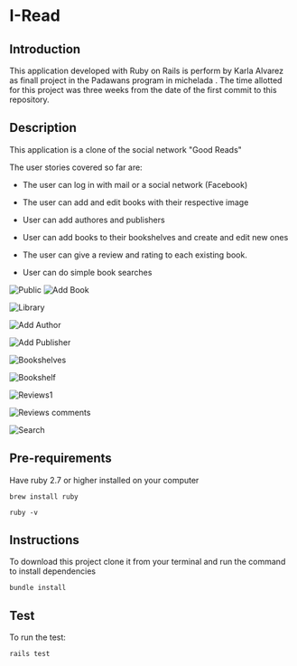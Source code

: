 # I-Read

## Introduction

This application developed with Ruby on Rails is perform by Karla Alvarez as finall project in the Padawans program in michelada . The time allotted for this project was three weeks from the date of the first commit to this repository.

## Description

This application is a clone of the social network "Good Reads"

The user stories covered so far are:

- The user can log in with mail or a social network (Facebook)

- The user can add and edit books with their respective image

- User can add authores and publishers

- User can add books to their bookshelves and create and edit new ones

- The user can give a review and rating to each existing book.

- User can do simple book searches

![Public](https://i.ibb.co/Rj6xMgn/Screen-Shot-2020-06-12-at-3-48-54-PM.png)
![Add Book](https://i.ibb.co/cTY6hnk/Screen-Shot-2020-06-12-at-3-38-07-PM.png)

![Library](https://i.ibb.co/p0zFfbW/Screen-Shot-2020-06-12-at-3-35-06-PM.png)

![Add Author](https://i.ibb.co/YXmP8BL/Screen-Shot-2020-06-12-at-3-37-31-PM.png)

![Add Publisher](https://i.ibb.co/m6rMWL3/Screen-Shot-2020-06-12-at-3-37-49-PM.png)

![Bookshelves](https://i.ibb.co/L1Hysn2/Screen-Shot-2020-06-12-at-3-38-23-PM.png)

![Bookshelf](https://i.ibb.co/xgdr8nd/Screen-Shot-2020-06-12-at-3-38-52-PM.png)

![Reviews1](https://i.ibb.co/Qnx8r7z/Screen-Shot-2020-06-12-at-3-31-53-PM.png)

![Reviews comments](https://i.ibb.co/K6FRFJs/Screen-Shot-2020-06-12-at-3-40-33-PM.png)

![Search](https://i.ibb.co/9wsMKLN/Screen-Shot-2020-06-12-at-3-52-19-PM.png)

## Pre-requirements

Have ruby ​​2.7 or higher installed on your computer

```
brew install ruby

ruby -v
```

## Instructions

To download this project clone it from your terminal and run the command to install dependencies

```
bundle install
```

## Test

To run the test:

```
rails test
```
